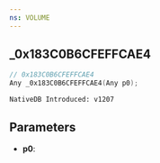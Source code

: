 ```yaml
---
ns: VOLUME
---
```

## _0x183C0B6CFEFFCAE4

```c
// 0x183C0B6CFEFFCAE4
Any _0x183C0B6CFEFFCAE4(Any p0);
```

```
NativeDB Introduced: v1207
```

## Parameters
* **p0**:
